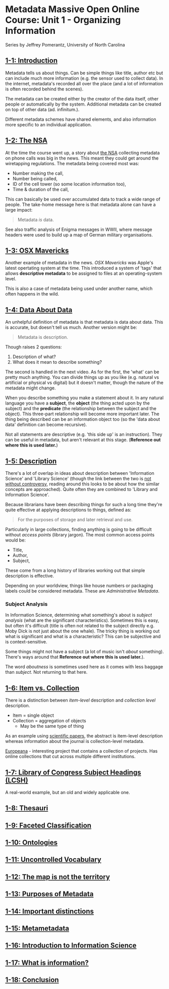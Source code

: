 # Metadata Massive Open Online Course: Unit 1 - Organizing Information

Series by Jeffrey Pomerantz, University of North Carolina

## [1-1: Introduction](https://www.youtube.com/watch?v=fEGEJhJzrB0)

Metadata tells us about things. Can be simple things like title, author etc but can include much more information (e.g. the sensor used to collect data). In the internet, metadata's recorded all over the place (and a lot of information is often recorded behind the scenes).

The metadata can be created either by the creator of the data itself, other people or automatically by the system. Additional metadata can be created on top of other data (ad. infinitum.).

Different metadata schemes have shared elements, and also information more specific to an individual application.

## [1-2: The NSA](https://www.youtube.com/watch?v=QC5I1vEI0tc)

At the time the course went up, a story about [the NSA](https://en.wikipedia.org/wiki/National_Security_Agency) collecting metadata on phone calls was big in the news. This meant they could get around the wiretapping regulations. The metadata being covered most was:

* Number making the call,
* Number being called,
* ID of the cell tower (so some location information too),
* Time & duration of the call,

This can basically be used over accumulated data to track a wide range of people. The take-home message here is that metadata alone can have a large impact:

> Metadata *is* data.

See also traffic analysis of Enigma messages in WWII, where message headers were used to build up a map of German military organisations.

## [1-3: OSX Mavericks](https://www.youtube.com/watch?v=wHlP-gwHFZA)

Another example of metadata in the news. *OSX Mavericks* was Apple's latest opertating system at the time. This introduced a system of 'tags' that allows **descriptive metadata** to be assigned to files at an operating-system level.

This is also a case of metadata being used under another name, which often happens in the wild.

## [1-4: Data About Data](https://www.youtube.com/watch?v=-d_8X5zAMVw)

An unhelpful definition of metadata is that metadata is data about data. This is accurate, but doesn't tell us much. Another version might be:

> Metadata is description.

Though raises 2 questions:

1. Description of what?
2. What does it mean to describe something?

The second is handled in the next video. As for the first, the 'what' can be pretty much anything. You can divide things up as you like (e.g. natural vs artificial or physical vs digital) but it doesn't matter, though the nature of the metadata might change.

When you describe something you make a statement about it. In any natural language you have a **subject**, the **object** (the thing acted upon by the subject) and the **predicate** (the relationship between the subject and the object). This three-part relationship will become more important later. The thing being described can be an information object too (so the 'data about data' definition can become recursive).

Not all statements are descriptive (e.g. 'this side up' is an instruction). They can be useful in metadata, but aren't relevant at this stage. (**Reference out where this is used later.**)

## [1-5: Description](https://www.youtube.com/watch?v=og4nUn_Nec0)

There's a lot of overlap in ideas about description between 'Information Science' and 'Library Science' (though the link between the two is [not without controversy](http://people.ischool.berkeley.edu/~buckland/20THCENT.pdf), reading around this looks to be about how the similar concepts are approached). Quite often they are combined to 'Library and Information Science'.

Because librarians have been describing things for such a long time they're quite effective at applying descriptions to things, defined as:

> For the purposes of storage and later retrieval and use.

Particularly in large collections, finding anything is going to be difficult without *access points* (library jargon). The most common access points would be:

* Title,
* Author,
* Subject,

These come from a long history of libraries working out that simple description is effective.

Depending on your worldview, things like house numbers or packaging labels could be considered metadata. These are *Administrative Metadata*.

### Subject Analysis

In Information Science, determining what something's about is *subject analysis* (what are the significant characteristics). Sometimes this is easy, but often it's difficult (title is often not related to the subject directly e.g. Moby Dick is not just about the one whale). The tricky thing is working out what is significant and what is a characteristic? This can be subjective and is context-sensitive.

Some things might not have a subject (a lot of music isn't *about* something). There's ways around that **Reference out where this is used later.**).

The word *aboutness* is sometimes used here as it comes with less baggage than *subject*. Not returning to that here.

## [1-6: Item vs. Collection](https://www.youtube.com/watch?v=bexOzdR0vxc)

There is a distinction between *item-level* description and *collection level* description.

* Item = single object
* Collection = aggregation of objects
    * May be the same type of thing

As an example using [scientific papers](https://firstmonday.org), the abstract is item-level description whereas information about the journal is collection-level metadata.

[Europeana](https://www.europeana.eu/portal/en) - interesting project that contains a collection of projects. Has online collections that cut across multiple different institutions.

## [1-7: Library of Congress Subject Headings (LCSH)](https://www.youtube.com/watch?v=gCgA5ZHUkN4)

A real-world example, but an old and widely applicable one.

## [1-8: Thesauri](https://www.youtube.com/watch?v=iN29TaNo6Fw)

## [1-9: Faceted Classification](https://www.youtube.com/watch?v=90eU5Pa5KAs)

## [1-10: Ontologies](https://www.youtube.com/watch?v=oTMJa1Q08IY)

## [1-11: Uncontrolled Vocabulary](https://www.youtube.com/watch?v=xAemTzf5lYI)

## [1-12: The map is not the territory](https://www.youtube.com/watch?v=gqtuUie03wY)

## [1-13: Purposes of Metadata](https://www.youtube.com/watch?v=rxm5pH_e6pE)

## [1-14: Important distinctions](https://www.youtube.com/watch?v=uQ2dd2L25yc)

## [1-15: Metametadata](https://www.youtube.com/watch?v=5HXah6IMyq8)

## [1-16: Introduction to Information Science](https://www.youtube.com/watch?v=Y-PbRKHKoU8)

## [1-17: What is information?](https://www.youtube.com/watch?v=vkPyJNEv1Dk)

## [1-18: Conclusion](https://www.youtube.com/watch?v=Ac8nZOzjprE)
